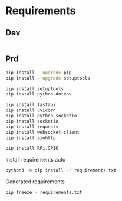 # Requirements

## Dev

```bash

```

## Prd

```bash
pip install --upgrade pip
pip install --upgrade setuptools

pip install setuptools
pip install python-dotenv

pip install fastapi
pip install uvicorn
pip install python-socketio
pip install socketio
pip install requests
pip install websocket-client
pip install aiohttp

pip install RPi.GPIO
```


Install requirements auto

```bash
python3 -m pip install -r requirements.txt
```

Generated requirements

```bash
pip freeze > requirements.txt
```